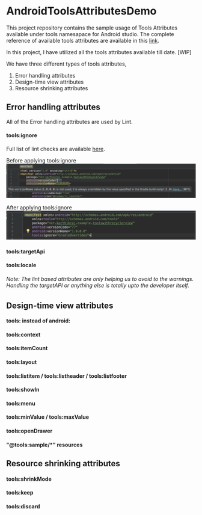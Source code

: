 # AndroidToolsAttributesDemo
This project repository contains the sample usage of Tools Attributes available under tools namesapace for Android studio. The complete reference of available tools attributes are available in this [link](https://developer.android.com/studio/write/tool-attributes.html#resource_shrinking_attributes).

In this project, I have utilized all the tools attributes available till date. [WIP]

We have three different types of tools attributes,

1. Error handling attributes
2. Design-time view attributes
3. Resource shrinking attributes

## Error handling attributes
All of the Error handling attributes are used by Lint. 

#### tools:ignore

Full list of lint checks are available [here](http://tools.android.com/tips/lint-checks).


Before applying tools:ignore
![alt Before ignoring](/images/toolsIgnoreBefore.png) 


After applying tools:ignore
![alt After Ignoring](/images/toolsIgnoreAfter.png)

#### tools:targetApi
#### tools:locale


###### Note: The lint based attributes are only helping us to avoid to the warnings. Handling the targetAPI or anything else is totally upto the developer itself.

## Design-time view attributes
#### tools: instead of android:
#### tools:context
#### tools:itemCount
#### tools:layout
#### tools:listitem / tools:listheader / tools:listfooter
#### tools:showIn
#### tools:menu
#### tools:minValue / tools:maxValue
#### tools:openDrawer
#### "@tools:sample/*" resources

## Resource shrinking attributes

#### tools:shrinkMode

#### tools:keep

#### tools:discard
